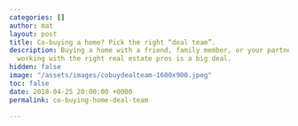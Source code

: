 ```yaml
---
categories: []
author: mat
layout: post
title: Co-buying a home? Pick the right “deal team”.
description: Buying a home with a friend, family member, or your partner? Here's why
  working with the right real estate pros is a big deal.
hidden: false
image: "/assets/images/cobuydealteam-1600x900.jpeg"
toc: false
date: 2018-04-25 20:00:00 +0000
permalink: co-buying-home-deal-team

---
```


